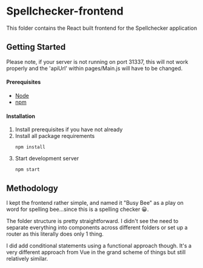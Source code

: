 # Spellchecker-frontend

This folder contains the React built frontend for the Spellchecker application

## Getting Started

Please note, if your server is not running on port 31337, this will not work properly and the 'apiUrl' within pages/Main.js will have to be changed.

#### Prerequisites

- [Node](https://nodejs.org/en/)
- [npm](https://npmjs.com/en/)

#### Installation

1.  Install prerequisites if you have not already
2.  Install all package requirements
	```
	npm install
	```
3.  Start development server
	```
	npm start
	```
## Methodology

I kept the frontend rather simple, and named it "Busy Bee" as a play on word for spelling bee...since this is a spelling checker 😀.

The folder structure is pretty straightforward. I didn't see the need to separate everything into components across different folders or set up a router as this literally does only 1 thing.

I did add conditional statements using a functional approach though. It's a very different approach from Vue in the grand scheme of things but still relatively similar.